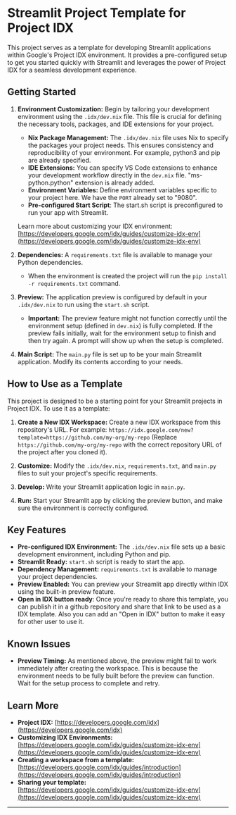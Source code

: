 # Streamlit Project Template for Project IDX

This project serves as a template for developing Streamlit applications within Google's Project IDX environment. It provides a pre-configured setup to get you started quickly with Streamlit and leverages the power of Project IDX for a seamless development experience.

## Getting Started

1.  **Environment Customization:** Begin by tailoring your development environment using the `.idx/dev.nix` file. This file is crucial for defining the necessary tools, packages, and IDE extensions for your project.
    *   **Nix Package Management:** The `.idx/dev.nix` file uses Nix to specify the packages your project needs. This ensures consistency and reproducibility of your environment. For example, python3 and pip are already specified.
    *   **IDE Extensions:** You can specify VS Code extensions to enhance your development workflow directly in the `dev.nix` file. "ms-python.python" extension is already added.
    *   **Environment Variables:** Define environment variables specific to your project here. We have the `PORT` already set to "9080".
    * **Pre-configured Start Script**: The start.sh script is preconfigured to run your app with Streamlit.

    Learn more about customizing your IDX environment: [https://developers.google.com/idx/guides/customize-idx-env](https://developers.google.com/idx/guides/customize-idx-env)

2.  **Dependencies:** A `requirements.txt` file is available to manage your Python dependencies.
    * When the environment is created the project will run the `pip install -r requirements.txt` command.

3. **Preview:** The application preview is configured by default in your `.idx/dev.nix` to run using the `start.sh` script.
    * **Important:** The preview feature might not function correctly until the environment setup (defined in `dev.nix`) is fully completed. If the preview fails initially, wait for the environment setup to finish and then try again. A prompt will show up when the setup is completed.

4. **Main Script:** The `main.py` file is set up to be your main Streamlit application. Modify its contents according to your needs.

## How to Use as a Template

This project is designed to be a starting point for your Streamlit projects in Project IDX. To use it as a template:

1.  **Create a New IDX Workspace:** Create a new IDX workspace from this repository's URL. For example: `https://idx.google.com/new?template=https://github.com/my-org/my-repo` (Replace `https://github.com/my-org/my-repo` with the correct repository URL of the project after you cloned it).

2.  **Customize:** Modify the `.idx/dev.nix`, `requirements.txt`, and `main.py` files to suit your project's specific requirements.

3.  **Develop:** Write your Streamlit application logic in `main.py`.

4.  **Run:** Start your Streamlit app by clicking the preview button, and make sure the environment is correctly configured.

## Key Features

*   **Pre-configured IDX Environment:** The `.idx/dev.nix` file sets up a basic development environment, including Python and pip.
*   **Streamlit Ready:** `start.sh` script is ready to start the app.
*   **Dependency Management:** `requirements.txt` is available to manage your project dependencies.
*   **Preview Enabled:** You can preview your Streamlit app directly within IDX using the built-in preview feature.
*   **Open in IDX button ready**: Once you're ready to share this template, you can publish it in a github repository and share that link to be used as a IDX template. Also you can add an "Open in IDX" button to make it easy for other user to use it.

## Known Issues

*   **Preview Timing:** As mentioned above, the preview might fail to work immediately after creating the workspace. This is because the environment needs to be fully built before the preview can function. Wait for the setup process to complete and retry.

## Learn More

*   **Project IDX:** [https://developers.google.com/idx](https://developers.google.com/idx)
*   **Customizing IDX Environments:** [https://developers.google.com/idx/guides/customize-idx-env](https://developers.google.com/idx/guides/customize-idx-env)
*   **Creating a workspace from a template:** [https://developers.google.com/idx/guides/introduction](https://developers.google.com/idx/guides/introduction)
*   **Sharing your template:** [https://developers.google.com/idx/guides/customize-idx-env](https://developers.google.com/idx/guides/customize-idx-env)

---
